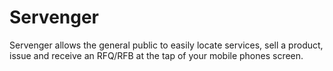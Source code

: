 # Servenger
Servenger allows the general public to easily locate services, sell a product, issue and receive an RFQ/RFB at the tap of your mobile phones screen.
